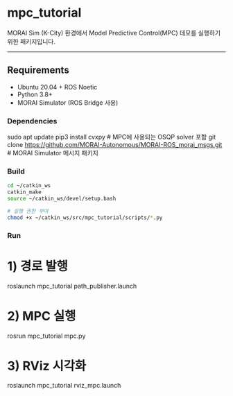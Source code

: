 # mpc_tutorial

MORAI Sim (K-City) 환경에서 Model Predictive Control(MPC) 데모를 실행하기 위한 패키지입니다.  

---

## Requirements
- Ubuntu 20.04 + ROS Noetic  
- Python 3.8+  
- MORAI Simulator (ROS Bridge 사용)

### Dependencies
sudo apt update
pip3 install cvxpy    # MPC에 사용되는 OSQP solver 포함
git clone https://github.com/MORAI-Autonomous/MORAI-ROS_morai_msgs.git   # MORAI Simulator 메시지 패키지

### Build
```bash
cd ~/catkin_ws
catkin_make
source ~/catkin_ws/devel/setup.bash

# 실행 권한 부여
chmod +x ~/catkin_ws/src/mpc_tutorial/scripts/*.py
```

### Run
# 1) 경로 발행
roslaunch mpc_tutorial path_publisher.launch

# 2) MPC 실행
rosrun mpc_tutorial mpc.py

# 3) RViz 시각화
roslaunch mpc_tutorial rviz_mpc.launch


